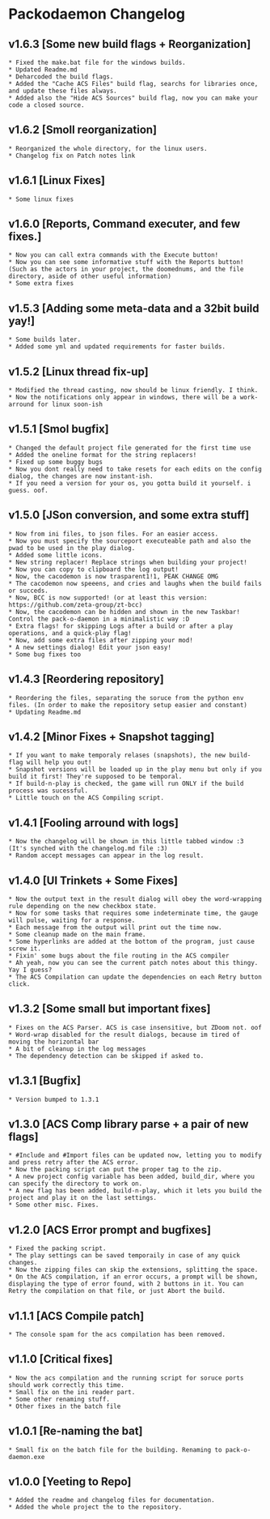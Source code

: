 # Packodaemon Changelog
## v1.6.3 [Some new build flags + Reorganization]
	* Fixed the make.bat file for the windows builds.
	* Updated Readme.md
	* Deharcoded the build flags.
	* Added the "Cache ACS Files" build flag, searchs for libraries once, and update these files always.
	* Added also the "Hide ACS Sources" build flag, now you can make your code a closed source.

## v1.6.2 [Smoll reorganization]
	* Reorganized the whole directory, for the linux users.
	* Changelog fix on Patch notes link

## v1.6.1 [Linux Fixes]
	* Some linux fixes

## v1.6.0 [Reports, Command executer, and few fixes.]
	* Now you can call extra commands with the Execute button!
	* Now you can see some informative stuff with the Reports button!
	(Such as the actors in your project, the doomednums, and the file directory, aside of other useful information)
	* Some extra fixes

## v1.5.3 [Adding some meta-data and a 32bit build yay!]
	* Some builds later.
	* Added some yml and updated requirements for faster builds.

## v1.5.2 [Linux thread fix-up]
	* Modified the thread casting, now should be linux friendly. I think.
	* Now the notifications only appear in windows, there will be a work-arround for linux soon-ish

## v1.5.1 [Smol bugfix]
	* Changed the default project file generated for the first time use
	* Added the oneline format for the string replacers!
	* Fixed up some buggy bugs
	* Now you dont really need to take resets for each edits on the config dialog, the changes are now instant-ish.
	* If you need a version for your os, you gotta build it yourself. i guess. oof.

## v1.5.0 [JSon conversion, and some extra stuff]
	* Now from ini files, to json files. For an easier access.
	* Now you must specify the sourceport executeable path and also the pwad to be used in the play dialog.
	* Added some little icons.
	* New string replacer! Replace strings when building your project!
	* Now you can copy to clipboard the log output!
	* Now, the cacodemon is now trasparent1!1, PEAK CHANGE OMG
	* The cacodemon now speeens, and cries and laughs when the build fails or succeds.
	* Now, BCC is now supported! (or at least this version: https://github.com/zeta-group/zt-bcc)
	* Now, the cacodemon can be hidden and shown in the new Taskbar! Control the pack-o-daemon in a minimalistic way :D
	* Extra flags! for skipping Logs after a build or after a play operations, and a quick-play flag!
	* Now, add some extra files after zipping your mod!
	* A new settings dialog! Edit your json easy!
	* Some bug fixes too

## v1.4.3 [Reordering repository]
	* Reordering the files, separating the soruce from the python env files. (In order to make the repository setup easier and constant)
	* Updating Readme.md

## v1.4.2 [Minor Fixes + Snapshot tagging]
	* If you want to make temporaly relases (snapshots), the new build-flag will help you out!
	* Snapshot versions will be loaded up in the play menu but only if you build it first! They're supposed to be temporal.
	* If build-n-play is checked, the game will run ONLY if the build process was sucessful.
	* Little touch on the ACS Compiling script.

## v1.4.1 [Fooling arround with logs]
	* Now the changelog will be shown in this little tabbed window :3 (It's synched with the changelog.md file :3)
	* Random accept messages can appear in the log result.
	
## v1.4.0 [UI Trinkets + Some Fixes]
	* Now the output text in the result dialog will obey the word-wrapping rule depending on the new checkbox state.
	* Now for some tasks that requires some indeterminate time, the gauge will pulse, waiting for a response.
	* Each message from the output will print out the time now.
	* Some cleanup made on the main frame.
	* Some hyperlinks are added at the bottom of the program, just cause screw it.
	* Fixin' some bugs about the file routing in the ACS compiler
	* Ah yeah, now you can see the current patch notes about this thingy. Yay I guess?
	* The ACS Compilation can update the dependencies on each Retry button click.

## v1.3.2 [Some small but important fixes]
	* Fixes on the ACS Parser. ACS is case insensitive, but ZDoom not. oof
	* Word-wrap disabled for the result dialogs, because im tired of moving the horizontal bar
	* A bit of cleanup in the log messages
	* The dependency detection can be skipped if asked to.

## v1.3.1 [Bugfix]
	* Version bumped to 1.3.1

## v1.3.0 [ACS Comp library parse + a pair of new flags]
	* #Include and #Import files can be updated now, letting you to modify and press retry after the ACS error.
	* Now the packing script can put the proper tag to the zip.
	* A new project config variable has been added, build_dir, where you can specify the directory to work on.
	* A new flag has been added, build-n-play, which it lets you build the project and play it on the last settings.
	* Some other misc. Fixes.
	
## v1.2.0 [ACS Error prompt and bugfixes]
	* Fixed the packing script.
	* The play settings can be saved temporaily in case of any quick changes.
	* Now the zipping files can skip the extensions, splitting the space.
	* On the ACS compilation, if an error occurs, a prompt will be shown, displaying the type of error found, with 2 buttons in it. You can Retry the compilation on that file, or just Abort the build.

## v1.1.1 [ACS Compile patch]
	* The console spam for the acs compilation has been removed.

## v1.1.0 [Critical fixes]
	* Now the acs compilation and the running script for soruce ports should work correctly this time.
	* Small fix on the ini reader part.
	* Some other renaming stuff.
	* Other fixes in the batch file

## v1.0.1 [Re-naming the bat]
	* Small fix on the batch file for the building. Renaming to pack-o-daemon.exe

## v1.0.0 [Yeeting to Repo]
	* Added the readme and changelog files for documentation.
	* Added the whole project the to the repository.

